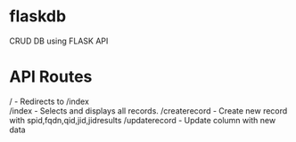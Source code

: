 # flaskdb
CRUD DB using FLASK API 

# API Routes
/ - Redirects to /index <br>
/index - Selects and displays all records.
/createrecord - Create new record with spid,fqdn,qid,jid,jidresults
/updaterecord - Update column with new data
